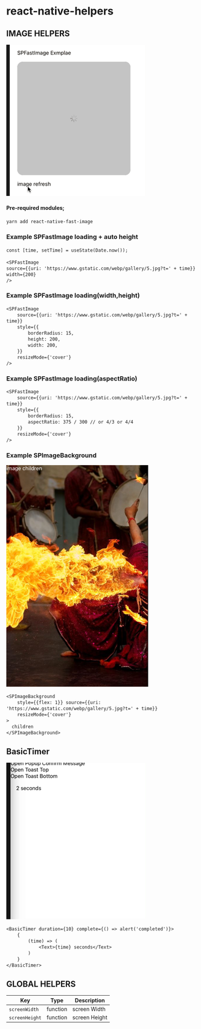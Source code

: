 # react-native-helpers

## IMAGE HELPERS

![](assets/1.gif)

#### Pre-required modules;

`yarn add react-native-fast-image`

### Example SPFastImage loading + auto height

```
const [time, setTime] = useState(Date.now());
    
<SPFastImage
source={{uri: 'https://www.gstatic.com/webp/gallery/5.jpg?t=' + time}}
width={200}
/>
```

### Example SPFastImage loading(width,height)

```
<SPFastImage
    source={{uri: 'https://www.gstatic.com/webp/gallery/5.jpg?t=' + time}}
    style={{
        borderRadius: 15,
        height: 200,
        width: 200,
    }}
    resizeMode={'cover'}
/>
```

### Example SPFastImage loading(aspectRatio)

```
<SPFastImage
    source={{uri: 'https://www.gstatic.com/webp/gallery/5.jpg?t=' + time}}
    style={{
        borderRadius: 15,
        aspectRatio: 375 / 300 // or 4/3 or 4/4
    }}
    resizeMode={'cover'}
/>
```

### Example SPImageBackground

![](assets/2.png)

```
<SPImageBackground
    style={{flex: 1}} source={{uri: 'https://www.gstatic.com/webp/gallery/5.jpg?t=' + time}}
    resizeMode={'cover'}
>
  children
</SPImageBackground>
```


## BasicTimer

![](assets/3.gif)

```
<BasicTimer duration={10} complete={() => alert('completed')}>
    {
        (time) => (
            <Text>{time} seconds</Text>
        )
    }
</BasicTimer>
```

## GLOBAL HELPERS

|Key |Type |Description |
|--- |--- |--- |
|`screenWidth`|function|screen Width|
|`screenHeight`|function|screen Height |
